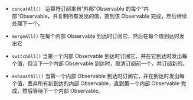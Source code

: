 - `concatAll() `
  运算符订阅来自“外部”Observable 的每个“内部”Observable，并复制所有发出的值，直到该 Observable 完成，然后继续处理下一个。

- `mergeAll()`
  在每个内部 Observable 到达时订阅它，然后在每个值到达时发出它

- `switchAll()`
  当第一个内部 Observable 到达时订阅它，并在它到达时发出每个值，但当下一个内部 Observable 到达时，取消订阅前一个，并订阅新的。

- `exhaustAll()`
  当第一个内部 Observable 到达时订阅它，并在到达时发出每个值，丢弃所有新到达的内部 Observable，直到第一个内部 Observable 完成，然后等待下一个内部 Observable。
